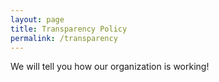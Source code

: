 ```yaml
---
layout: page
title: Transparency Policy
permalink: /transparency
---
```



We will tell you how our organization is working!